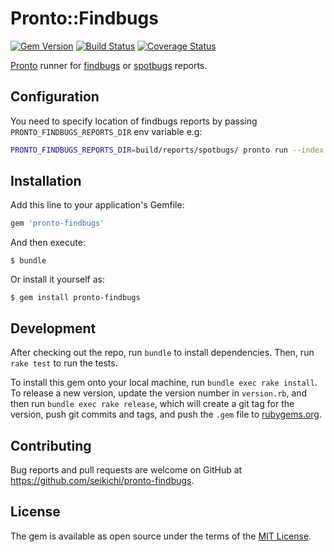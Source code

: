 # Pronto::Findbugs

[![Gem Version](https://badge.fury.io/rb/pronto-findbugs.svg)](http://badge.fury.io/rb/pronto-findbugs)
[![Build Status](https://travis-ci.org/seikichi/pronto-findbugs.svg?branch=master)](https://travis-ci.org/seikichi/pronto-findbugs)
[![Coverage Status](https://coveralls.io/repos/seikichi/pronto-findbugs/badge.svg?branch=master&service=github)](https://coveralls.io/github/seikichi/pronto-findbugs?branch=master)

[Pronto](https://github.com/mmozuras/pronto) runner for [findbugs](http://findbugs.sourceforge.net/) or [spotbugs](https://spotbugs.github.io/) reports.

## Configuration

You need to specify location of findbugs reports by passing `PRONTO_FINDBUGS_REPORTS_DIR` env variable e.g:

```bash
PRONTO_FINDBUGS_REPORTS_DIR=build/reports/spotbugs/ pronto run --index
```

## Installation

Add this line to your application's Gemfile:

```ruby
gem 'pronto-findbugs'
```

And then execute:

    $ bundle

Or install it yourself as:

    $ gem install pronto-findbugs

## Development

After checking out the repo, run `bundle` to install dependencies. Then, run `rake test` to run the tests.

To install this gem onto your local machine, run `bundle exec rake install`.
To release a new version, update the version number in `version.rb`, and then run `bundle exec rake release`,
which will create a git tag for the version, push git commits and tags, and push the `.gem` file to [rubygems.org](https://rubygems.org).

## Contributing

Bug reports and pull requests are welcome on GitHub at https://github.com/seikichi/pronto-findbugs.

## License

The gem is available as open source under the terms of the [MIT License](http://opensource.org/licenses/MIT).
